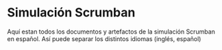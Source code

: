 # Simulación Scrumban
Aquí estan todos los documentos y artefactos de la simulación Scrumban en español. 
Así puede separar los distintos idiomas (inglés, español)
